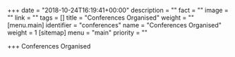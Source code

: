 +++
date = "2018-10-24T16:19:41+00:00"
description = ""
fact = ""
image = ""
link = ""
tags = []
title = "Conferences Organised"
weight = ""
[menu.main]
identifier = "conferences"
name = "Conferences Organised"
weight = 1
[sitemap]
menu = "main"
priority = ""

+++
Conferences Organised